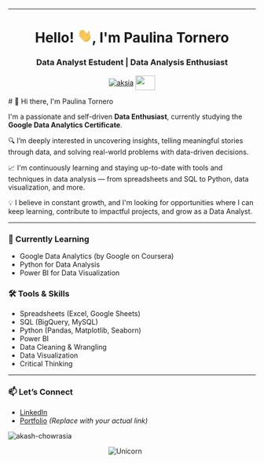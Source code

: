 <hr>
<h1 align="center">Hello! <img src="https://raw.githubusercontent.com/ABSphreak/ABSphreak/master/gifs/Hi.gif" width="30px">, I'm Paulina Tornero</h1>
<h3 align="center"> Data Analyst Estudent | Data Analysis Enthusiast</h3>
<p align="center">
<a href="https://www.linkedin.com/in/aksia/" target="blank"><img align="center" src="https://cdn.jsdelivr.net/npm/simple-icons@3.0.1/icons/linkedin.svg" alt="aksia" height="30" width="40" /></a>
 <a href = "mailto: chowrasia.akash08@gmail.com"><img align="center" src="https://simpleicons.org/icons/gmail.svg" height="30" width="40" /></a>
</p>
</p>
# 👋 Hi there, I'm Paulina Tornero

I'm a passionate and self-driven **Data Enthusiast**, currently studying the **Google Data Analytics Certificate**.

🔍 I’m deeply interested in uncovering insights, telling meaningful stories through data, and solving real-world problems with data-driven decisions.

📈 I'm continuously learning and staying up-to-date with tools and techniques in data analysis — from spreadsheets and SQL to Python, data visualization, and more.

💡 I believe in constant growth, and I'm looking for opportunities where I can keep learning, contribute to impactful projects, and grow as a Data Analyst.

---

### 🌱 Currently Learning
- Google Data Analytics (by Google on Coursera)
- Python for Data Analysis
- Power BI for Data Visualization

### 🛠️ Tools & Skills
- Spreadsheets (Excel, Google Sheets)
- SQL (BigQuery, MySQL)
- Python (Pandas, Matplotlib, Seaborn)
- Power BI
- Data Cleaning & Wrangling
- Data Visualization
- Critical Thinking

---

### 📫 Let’s Connect
- [LinkedIn](https://www.linkedin.com/)  
- [Portfolio](https://your-portfolio-link.com) *(Replace with your actual link)*

<p align="left"> <img src="https://komarev.com/ghpvc/?username=akash-chowrasia&label=Profile%20views&color=0e75b6&style=flat" alt="akash-chowrasia" /> </p>
<img align="right" width=300px alt="Unicorn" src="https://media.giphy.com/media/3ohs4BSacFKI7A717y/giphy.gif" />


